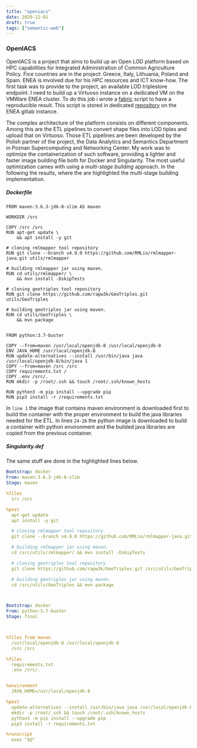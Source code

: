 ```yaml
---
title: "openiacs"
date: 2020-12-01
draft: true
tags: ["semantic-web"]
---
```


### OpenIACS

OpenIACS is a project that aims to build up an Open LOD platform based on HPC capabilities for Integrated Administration of Common Agriculture Policy. Fice countries are in the project: Greece, Italy, Lithuania, Poland and Spain. ENEA is involved due for his *HPC* resources and ICT know-how. The first task was to provide to the project, an available LOD triplestore endpoint. I need to build up a Virtuoso instance on a dedicated VM on the VMWare ENEA cluster. To do this job i wrote a [fabric](https://www.fabfile.org/) script to have a reproducible result. This script is stored in dedicated [repository](https://gitlab.brindisi.enea.it/marco.puccini/installvirtuoso) on the ENEA gitlab instance.

The complex architecture of the platform consists on different components. Among this are the ETL pipelines to convert shape files into LOD tiples and upload that on Virtuoso. Those ETL pipelines are been developed by the Polish partner of the project, the Data Analytics and Semantics Department in Poznan Supercomputing and Networking Center. My work was to optimize the containerization of such software, providing a lighter and faster image building file both for Docker and Singularity. The most useful optimization cames with using a *multi-stage building* approach. In the following the results, where the are highlighted the multi-stage building implementation.

##### Dockerfile

```docker {linenos=inline,hl_lines=[1, "24-26"],linenostart=1}
FROM maven:3.6.3-jdk-8-slim AS maven

WORKDIR /src

COPY /src /src
RUN apt-get update \
    && apt install -y git

# cloning rmlmapper tool repository
RUN git clone --branch v4.9.0 https://github.com/RMLio/rmlmapper-java.git utils/rmlmapper

# building rmlmapper jar using maven.
RUN cd utils/rmlmapper/ \
    && mvn install -DskipTests

# cloning geotriples tool repository
RUN git clone https://github.com/rapw3k/GeoTriples.git utils/GeoTriples

# building geotriples jar using maven.
RUN cd utils/GeoTriples \
    && mvn package


FROM python:3.7-buster

COPY --from=maven /usr/local/openjdk-8 /usr/local/openjdk-8
ENV JAVA_HOME /usr/local/openjdk-8
RUN update-alternatives --install /usr/bin/java java /usr/local/openjdk-8/bin/java 1
COPY --from=maven /src /src
COPY requirements.txt /
COPY .env /src/.
RUN mkdir -p /root/.ssh && touch /root/.ssh/known_hosts

RUN python3 -m pip install --upgrade pip
RUN pip3 install -r /requirements.txt
```
In `line 1` the image that contains maven environment is downloaded first to build the container with the proper environment to build the java libraries needed for the ETL. In lines `24-26` the python image is downloaded to build a container with python environment and the builded java libraries are copied from the previous container.

##### Singularity.def

The same stuff are done in the highlighted lines below.

```yaml {linenos=inline,hl_lines=["1-3", "26-34"],linenostart=1}
Bootstrap: docker
From: maven:3.6.3-jdk-8-slim
Stage: maven

%files
  src /src

%post
  apt-get update
  apt install -y git

  # cloning rmlmapper tool repository
  git clone --branch v4.9.0 https://github.com/RMLio/rmlmapper-java.git /src/utils/rmlmapper

  # building rmlmapper jar using maven.
  cd /src/utils/rmlmapper/ && mvn install -DskipTests

  # cloning geotriples tool repository
  git clone https://github.com/rapw3k/GeoTriples.git /src/utils/GeoTriples

  # building geotriples jar using maven.
  cd /src/utils/GeoTriples && mvn package



Bootstrap: docker
From: python:3.7-buster
Stage: final



%files from maven
  /usr/local/openjdk-8 /usr/local/openjdk-8
  /src /src

%files
  requirements.txt
  .env /src/.


%environment
  JAVA_HOME=/usr/local/openjdk-8

%post
  update-alternatives --install /usr/bin/java java /usr/local/openjdk-8/bin/java 1
  mkdir -p /root/.ssh && touch /root/.ssh/known_hosts
  python3 -m pip install --upgrade pip
  pip3 install -r requirements.txt

%runscript
  exec "$@"

```
